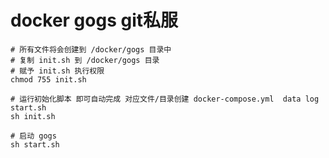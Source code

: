 # docker gogs git私服
```shell script
# 所有文件将会创建到 /docker/gogs 目录中
# 复制 init.sh 到 /docker/gogs 目录
# 赋予 init.sh 执行权限
chmod 755 init.sh

# 运行初始化脚本 即可自动完成 对应文件/目录创建 docker-compose.yml  data log start.sh
sh init.sh

# 启动 gogs
sh start.sh
```